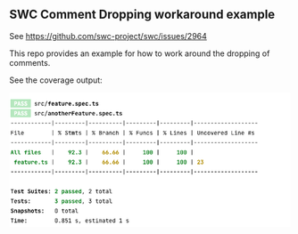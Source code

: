 ## SWC Comment Dropping workaround example

See https://github.com/swc-project/swc/issues/2964

This repo provides an example for how to work around the dropping of comments.

See the coverage output:

<img src="coverage-output.png/">

